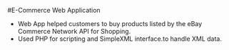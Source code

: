 #E-Commerce Web Application
* Web App helped customers to buy products listed by the eBay Commerce Network API for Shopping.
* Used PHP for scripting and SimpleXML interface.to handle XML data.